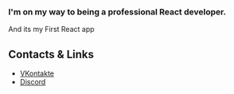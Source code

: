 ### I'm on my way to being a professional React developer.
And its my First React app

## Contacts & Links
- [VKontakte](https:/vk.com/pokerdesigner)
- [Discord](https://discord.com/invite/8x5RzQ8RjX)